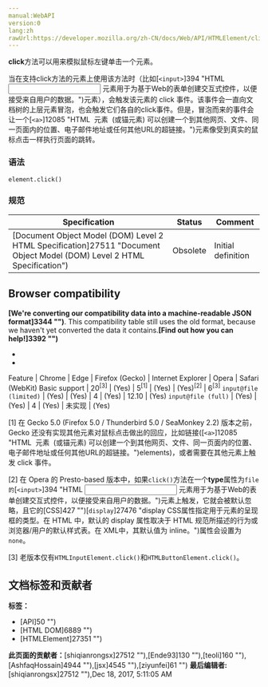 ```yaml
---
manual:WebAPI
version:0
lang:zh
rawUrl:https://developer.mozilla.org/zh-CN/docs/Web/API/HTMLElement/click
---
```







**click**方法可以用来模拟鼠标左键单击一个元素。



当在支持click方法的元素上使用该方法时（比如[`<input>`]394 "HTML <input> 元素用于为基于Web的表单创建交互式控件，以便接受来自用户的数据。")元素），会触发该元素的 click 事件。该事件会一直向文档树的上层元素冒泡，也会触发它们各自的click事件。但是，冒泡而来的事件会让一个[`<a>`]12085 "HTML <a> 元素  (或锚元素) 可以创建一个到其他网页、文件、同一页面内的位置、电子邮件地址或任何其他URL的超链接。")元素像受到真实的鼠标点击一样执行页面的跳转。


### 语法<a name="Syntax"></a>

```
element.click() 

```

### 规范<a name="Specification"></a>

Specification | Status | Comment 
 ---  |  ---  |  ---  | 
[Document Object Model (DOM) Level 2 HTML Specification]27511 "Document Object Model (DOM) Level 2 HTML Specification") | Obsolete | Initial definition 


## Browser compatibility<a name="Browser_compatibility"></a>


**[We&#39;re converting our compatibility data into a machine-readable JSON format]3344 "")**. This compatibility table still uses the old format, because we haven&#39;t yet converted the data it contains.**[Find out how you can help!]3392 "")**


* 
* 

Feature | Chrome | Edge | Firefox (Gecko) | Internet Explorer | Opera | Safari (WebKit) 
Basic support | 20<sup>[3]</sup> | (Yes) | 5<sup>[1]</sup> | (Yes) | (Yes)<sup>[2]</sup> | 6<sup>[3]</sup> 
`input@file (limited)` | (Yes) | (Yes) | 4 | (Yes) | 12.10 | (Yes) 
`input@file (full)` | (Yes) | (Yes) | 4 | (Yes) | 未实现 | (Yes) 





[1] 在 Gecko 5.0 (Firefox 5.0 / Thunderbird 5.0 / SeaMonkey 2.2) 版本之前，Gecko 还没有实现其他元素对鼠标点击做出的回应，比如链接([`<a>`]12085 "HTML <a> 元素  (或锚元素) 可以创建一个到其他网页、文件、同一页面内的位置、电子邮件地址或任何其他URL的超链接。")elements)，或者需要在其他元素上触发 click 事件。



[2] 在 Opera 的 Presto-based 版本中，如果`click()`方法在一个**type**属性为`file 的`[`<input>`]394 "HTML <input> 元素用于为基于Web的表单创建交互式控件，以便接受来自用户的数据。")元素上触发，它就会被默认忽略，且它的[CSS]427 "")[`display`]27476 "display CSS属性指定用于元素的呈现框的类型。在 HTML 中，默认的 display 属性取决于 HTML 规范所描述的行为或浏览器/用户的默认样式表。在 XML中，其默认值为 inline。")属性会设置为`none`。



[3] 老版本仅有`HTMLInputElement.click()`和`HTMLButtonElement.click()`。




## 文档标签和贡献者
**标签：**
* [API]50 "")
* [HTML DOM]6889 "")
* [HTMLElement]27351 "")

**此页面的贡献者：**[shiqianrongsx]27512 ""),[Ende93]130 ""),[teoli]160 ""),[AshfaqHossain]4944 ""),[jsx]4545 ""),[ziyunfei]61 "")
**最后编辑者:**[shiqianrongsx]27512 ""),<time>Dec 18, 2017, 5:11:05 AM</time>


